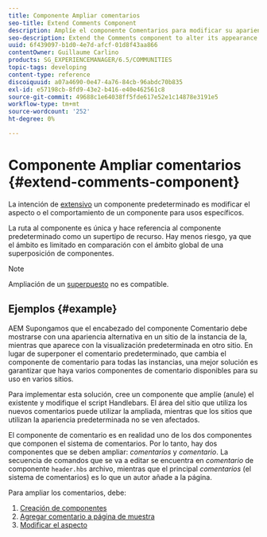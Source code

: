 ```yaml
---
title: Componente Ampliar comentarios
seo-title: Extend Comments Component
description: Amplíe el componente Comentarios para modificar su apariencia o comportamiento para usos específicos
seo-description: Extend the Comments component to alter its appearance or behavior for specific uses
uuid: 6f439097-b1d0-4e7d-afcf-01d8f43aa866
contentOwner: Guillaume Carlino
products: SG_EXPERIENCEMANAGER/6.5/COMMUNITIES
topic-tags: developing
content-type: reference
discoiquuid: a07a4690-0e47-4a76-84cb-96abdc70b835
exl-id: e57198cb-8fd9-43e2-b416-e40e462561c8
source-git-commit: 49688c1e64038ff5fde617e52e1c14878e3191e5
workflow-type: tm+mt
source-wordcount: '252'
ht-degree: 0%

---
```


# Componente Ampliar comentarios  {#extend-comments-component}

La intención de [extensivo](client-customize.md#extensions) un componente predeterminado es modificar el aspecto o el comportamiento de un componente para usos específicos.

La ruta al componente es única y hace referencia al componente predeterminado como un supertipo de recurso. Hay menos riesgo, ya que el ámbito es limitado en comparación con el ámbito global de una superposición de componentes.

>[!NOTE]
>
>Ampliación de un [superpuesto](client-customize.md#overlays) no es compatible.

## Ejemplos {#example}

AEM Supongamos que el encabezado del componente Comentario debe mostrarse con una apariencia alternativa en un sitio de la instancia de la, mientras que aparece con la visualización predeterminada en otro sitio. En lugar de superponer el comentario predeterminado, que cambia el componente de comentario para todas las instancias, una mejor solución es garantizar que haya varios componentes de comentario disponibles para su uso en varios sitios.

Para implementar esta solución, cree un componente que amplíe (anule) el existente y modifique el script Handlebars. El área del sitio que utiliza los nuevos comentarios puede utilizar la ampliada, mientras que los sitios que utilizan la apariencia predeterminada no se ven afectados.

El componente de comentario es en realidad uno de los dos componentes que componen el sistema de comentarios. Por lo tanto, hay dos componentes que se deben ampliar: *comentarios* y *comentario*. La secuencia de comandos que se va a editar se encuentra en *comentario* de componente `header.hbs` archivo, mientras que el principal *comentarios* (el sistema de comentarios) es lo que un autor añade a la página.

Para ampliar los comentarios, debe:

1. [Creación de componentes](extend-create-components.md)
1. [Agregar comentario a página de muestra](extend-sample-page.md)
1. [Modificar el aspecto](extend-alter-appearance.md)
